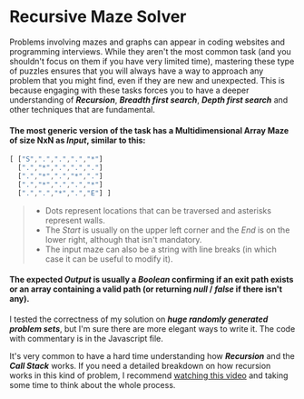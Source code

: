 # Recursive Maze Solver

Problems involving mazes and graphs can appear in coding websites and programming interviews. While they aren't the most common task (and you shouldn't focus on them if you have very limited time), mastering these type of puzzles ensures that you will always have a way to approach any problem that you might find, even if they are new and unexpected. This is because engaging with these tasks forces you to have a deeper understanding of ***Recursion***, ***Breadth first search***, ***Depth first search*** and other techniques that are fundamental.

#### The most generic version of the task has a Multidimensional Array Maze of size NxN as *Input*, similar to this:

```javascript
[ ["S",".",".",".","*"]
  [".","*",".",".","."]
  [".","*",".","*","."]
  [".","*",".",".","*"]
  [".",".","*",".","E"] ] 
```

> * Dots represent locations that can be traversed and asterisks represent walls.
> * The *Start* is usually on the upper left corner and the *End* is on the lower right, although that isn't mandatory.
> * The input maze can also be a string with line breaks (in which case it can be useful to modify it).

#### The expected *Output* is usually a *Boolean* confirming if an exit path exists or an array containing a valid path (or returning *null* / *false* if there isn't any).

I tested the correctness of my solution on ***huge randomly generated problem sets***, but I'm sure there are more elegant ways to write it. The code with commentary is in the Javascript file.

It's very common to have a hard time understanding how ***Recursion*** and the ***Call Stack*** works. If you need a detailed breakdown on how recursion works in this kind of problem, I recommend [watching this video](https://www.youtube.com/watch?v=W9F8fDQj7Ok) and taking some time to think about the whole process.
